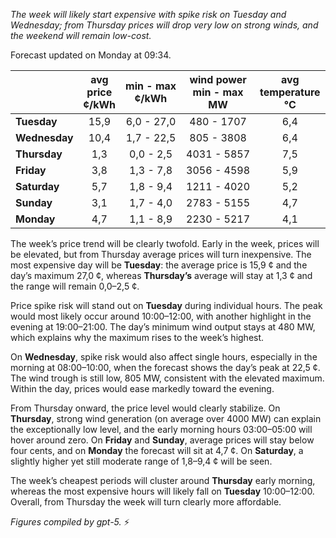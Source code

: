 *The week will likely start expensive with spike risk on Tuesday and Wednesday; from Thursday prices will drop very low on strong winds, and the weekend will remain low-cost.*

Forecast updated on Monday at 09:34.

|  | avg<br>price<br>¢/kWh | min - max<br>¢/kWh | wind power<br>min - max<br>MW | avg<br>temperature<br>°C |
|:-------------|:----------------:|:----------------:|:-------------:|:-------------:|
| **Tuesday** | 15,9 | 6,0 - 27,0 | 480 - 1707 | 6,4 |
| **Wednesday** | 10,4 | 1,7 - 22,5 | 805 - 3808 | 6,4 |
| **Thursday** | 1,3 | 0,0 - 2,5 | 4031 - 5857 | 7,5 |
| **Friday** | 3,8 | 1,3 - 7,8 | 3056 - 4598 | 5,9 |
| **Saturday** | 5,7 | 1,8 - 9,4 | 1211 - 4020 | 5,2 |
| **Sunday** | 3,1 | 1,7 - 4,0 | 2783 - 5155 | 4,7 |
| **Monday** | 4,7 | 1,1 - 8,9 | 2230 - 5217 | 4,1 |

The week’s price trend will be clearly twofold. Early in the week, prices will be elevated, but from Thursday average prices will turn inexpensive. The most expensive day will be **Tuesday**: the average price is 15,9 ¢ and the day’s maximum 27,0 ¢, whereas **Thursday’s** average will stay at 1,3 ¢ and the range will remain 0,0–2,5 ¢.

Price spike risk will stand out on **Tuesday** during individual hours. The peak would most likely occur around 10:00–12:00, with another highlight in the evening at 19:00–21:00. The day’s minimum wind output stays at 480 MW, which explains why the maximum rises to the week’s highest.

On **Wednesday**, spike risk would also affect single hours, especially in the morning at 08:00–10:00, when the forecast shows the day’s peak at 22,5 ¢. The wind trough is still low, 805 MW, consistent with the elevated maximum. Within the day, prices would ease markedly toward the evening.

From Thursday onward, the price level would clearly stabilize. On **Thursday**, strong wind generation (on average over 4000 MW) can explain the exceptionally low level, and the early morning hours 03:00–05:00 will hover around zero. On **Friday** and **Sunday**, average prices will stay below four cents, and on **Monday** the forecast will sit at 4,7 ¢. On **Saturday**, a slightly higher yet still moderate range of 1,8–9,4 ¢ will be seen.

The week’s cheapest periods will cluster around **Thursday** early morning, whereas the most expensive hours will likely fall on **Tuesday** 10:00–12:00. Overall, from Thursday the week will turn clearly more affordable.

*Figures compiled by gpt-5.* ⚡️
